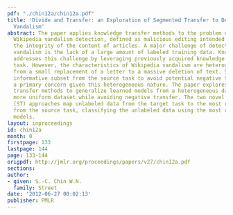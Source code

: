 ```yaml
---
pdf: "./chin12a/chin12a.pdf"
title: 'Divide and Transfer: an Exploration of Segmented Transfer to Detect Wikipedia
  Vandalism'
abstract: The paper applies knowledge transfer methods to the problem of detecting
  Wikipedia vandalism detection, defined as malicious editing intended to compromise
  the integrity of the content of articles. A major challenge of detecting Wikipedia
  vandalism is the lack of a large amount of labeled training data. Knowledge transfer
  addresses this challenge by leveraging previously acquired knowledge from a source
  task. However, the characteristics of Wikipedia vandalism are heterogeneous, ranging
  from a small replacement of a letter to a massive deletion of text. Selecting an
  informative subset from the source task to avoid potential negative transfer becomes
  a primary concern given this heterogeneous nature. The paper explores knowledge
  transfer methods to generalize learned models from a heterogeneous dataset to a
  more uniform dataset while avoiding negative transfer. The two novel segmented transfer
  (ST) approaches map unlabeled data from the target task to the most related cluster
  from the source task, classifying the unlabeled data using the most relevant learned
  models.
layout: inproceedings
id: chin12a
month: 0
firstpage: 133
lastpage: 144
page: 133-144
origpdf: http://jmlr.org/proceedings/papers/v27/chin12a.pdf
sections: 
author:
- given: S.-C. Chin W.N.
  family: Street
date: '2012-06-27 00:02:13'
publisher: PMLR
---
```

